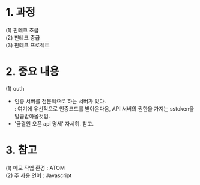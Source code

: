 # 1. 과정  
  (1) 핀테크 초급  
  (2) 핀테크 중급  
  (3) 핀테크 프로젝트  

# 2. 중요 내용  
 (1) outh  
  - 인증 서버를 전문적으로 하는 서버가 있다.  
    : 여기에 우선적으로 인증코드를 받아온다음, API 서버의 권한을 가지는 sstoken을 발급받아올것임.  
  - '금결원 오픈 api 명세' 자세히. 참고.  

# 3. 참고  
  (1) 메모 작업 환경 : ATOM  
  (2) 주 사용 언어 : Javascript
